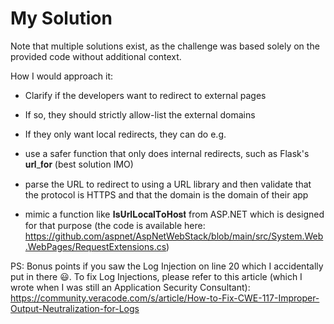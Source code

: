 # My Solution

Note that multiple solutions exist, as the challenge was based solely on the provided code without additional context.

How I would approach it:

- Clarify if the developers want to redirect to external pages

- If so, they should strictly allow-list the external domains

- If they only want local redirects, they can do e.g. 

* use a safer function that only does internal redirects, such as Flask's 𝐮𝐫𝐥_𝐟𝐨𝐫 (best solution IMO)

* parse the URL to redirect to using a URL library and then validate that the protocol is HTTPS and that the domain is the domain of their app 

* mimic a function like 𝐈𝐬𝐔𝐫𝐥𝐋𝐨𝐜𝐚𝐥𝐓𝐨𝐇𝐨𝐬𝐭 from ASP.NET which is designed for that purpose (the code is available here: https://github.com/aspnet/AspNetWebStack/blob/main/src/System.Web.WebPages/RequestExtensions.cs)

PS: Bonus points if you saw the Log Injection on line 20 which I accidentally put in there 😃. To fix Log Injections, please refer to this article (which I wrote when I was still an Application Security Consultant): https://community.veracode.com/s/article/How-to-Fix-CWE-117-Improper-Output-Neutralization-for-Logs
